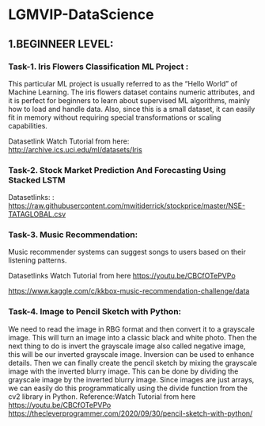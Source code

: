 # LGMVIP-DataScience
## 1.BEGINNEER LEVEL:
  ### Task-1. Iris Flowers Classification ML Project :

This particular ML project is usually referred to as the “Hello World” of Machine Learning. The iris flowers dataset contains numeric attributes, and it is perfect for beginners to learn about supervised ML algorithms, mainly how to load and handle data. Also, since this is a small dataset, it can easily fit in memory without requiring special transformations or scaling capabilities.

Datasetlink Watch Tutorial from here:<br>
http://archive.ics.uci.edu/ml/datasets/Iris 

  ### Task-2. Stock Market Prediction And Forecasting Using Stacked LSTM

  Datasetlinks: : https://raw.githubusercontent.com/mwitiderrick/stockprice/master/NSE-TATAGLOBAL.csv

  ### Task-3. Music Recommendation:

Music recommender systems can suggest songs to users based on their listening patterns.

Datasetlinks  Watch Tutorial from here https://youtu.be/CBCfOTePVPo

https://www.kaggle.com/c/kkbox-music-recommendation-challenge/data


  ### Task-4. Image to Pencil Sketch with Python:

We need to read the image in RBG format and then convert it to a grayscale image. This will turn an image into a classic black and white photo. Then the next thing to do is invert the grayscale image also called negative image, this will be our inverted grayscale image. Inversion can be used to enhance details. Then we can finally create the pencil sketch by mixing the grayscale image with the inverted blurry image. This can be done by dividing the grayscale image by the inverted blurry image. Since images are just arrays, we can easily do this programmatically using the divide function from the cv2 library in Python. 
Reference:Watch Tutorial from here https://youtu.be/CBCfOTePVPo
https://thecleverprogrammer.com/2020/09/30/pencil-sketch-with-python/



